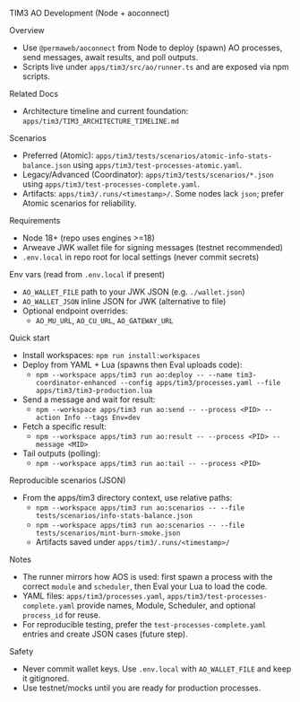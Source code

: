 TIM3 AO Development (Node + aoconnect)

Overview
- Use `@permaweb/aoconnect` from Node to deploy (spawn) AO processes, send messages, await results, and poll outputs.
- Scripts live under `apps/tim3/src/ao/runner.ts` and are exposed via npm scripts.

Related Docs
- Architecture timeline and current foundation: `apps/tim3/TIM3_ARCHITECTURE_TIMELINE.md`

Scenarios
- Preferred (Atomic): `apps/tim3/tests/scenarios/atomic-info-stats-balance.json` using `apps/tim3/test-processes-atomic.yaml`.
- Legacy/Advanced (Coordinator): `apps/tim3/tests/scenarios/*.json` using `apps/tim3/test-processes-complete.yaml`.
- Artifacts: `apps/tim3/.runs/<timestamp>/`. Some nodes lack `json`; prefer Atomic scenarios for reliability.

Requirements
- Node 18+ (repo uses engines >=18)
- Arweave JWK wallet file for signing messages (testnet recommended)
- `.env.local` in repo root for local settings (never commit secrets)

Env vars (read from `.env.local` if present)
- `AO_WALLET_FILE` path to your JWK JSON (e.g. `./wallet.json`)
- `AO_WALLET_JSON` inline JSON for JWK (alternative to file)
- Optional endpoint overrides:
  - `AO_MU_URL`, `AO_CU_URL`, `AO_GATEWAY_URL`

Quick start
- Install workspaces: `npm run install:workspaces`
- Deploy from YAML + Lua (spawns then Eval uploads code):
  - `npm --workspace apps/tim3 run ao:deploy -- --name tim3-coordinator-enhanced --config apps/tim3/processes.yaml --file apps/tim3/tim3-production.lua`
- Send a message and wait for result:
  - `npm --workspace apps/tim3 run ao:send -- --process <PID> --action Info --tags Env=dev`
- Fetch a specific result:
  - `npm --workspace apps/tim3 run ao:result -- --process <PID> --message <MID>`
- Tail outputs (polling):
  - `npm --workspace apps/tim3 run ao:tail -- --process <PID>`

Reproducible scenarios (JSON)
- From the apps/tim3 directory context, use relative paths:
  - `npm --workspace apps/tim3 run ao:scenarios -- --file tests/scenarios/info-stats-balance.json`
  - `npm --workspace apps/tim3 run ao:scenarios -- --file tests/scenarios/mint-burn-smoke.json`
  - Artifacts saved under `apps/tim3/.runs/<timestamp>/`

Notes
- The runner mirrors how AOS is used: first spawn a process with the correct `module` and `scheduler`, then Eval your Lua to load the code.
- YAML files: `apps/tim3/processes.yaml`, `apps/tim3/test-processes-complete.yaml` provide names, Module, Scheduler, and optional `process_id` for reuse.
- For reproducible testing, prefer the `test-processes-complete.yaml` entries and create JSON cases (future step).

Safety
- Never commit wallet keys. Use `.env.local` with `AO_WALLET_FILE` and keep it gitignored.
- Use testnet/mocks until you are ready for production processes.
